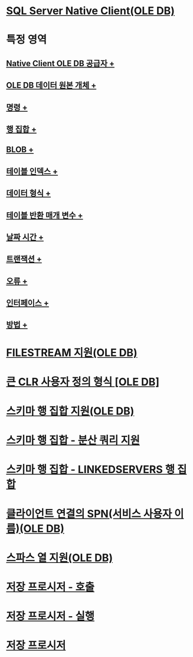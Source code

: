 # [SQL Server Native Client(OLE DB)](sql-server-native-client-ole-db.md)

# 특정 영역
## [Native Client OLE DB 공급자 +](../../../relational-databases/native-client-ole-db-provider/creating-a-sql-server-native-client-ole-db-provider-application.md)
## [OLE DB 데이터 원본 개체 +](../../../relational-databases/native-client-ole-db-data-source-objects/data-source-objects-ole-db.md)
## [명령 +](../../../relational-databases/native-client-ole-db-commands/commands.md)
## [행 집합 +](../../../relational-databases/native-client-ole-db-rowsets/rowsets.md)
## [BLOB +](../../../relational-databases/native-client-ole-db-blobs/blobs-and-ole-objects.md)
## [테이블 인덱스 +](../../../relational-databases/native-client-ole-db-tables-indexes/tables-and-indexes.md)
## [데이터 형식 +](../../../relational-databases/native-client-ole-db-data-types/data-types-ole-db.md)
## [테이블 반환 매개 변수 +](../../../relational-databases/native-client-ole-db-table-valued-parameters/table-valued-parameters-ole-db.md)
## [날짜 시간 +](../../../relational-databases/native-client-ole-db-date-time/date-and-time-improvements-ole-db.md)
## [트랜잭션 +](../../../relational-databases/native-client-ole-db-transactions/transactions.md)
## [오류 +](../../../relational-databases/native-client-ole-db-errors/errors.md)
## [인터페이스 +](../../../relational-databases/native-client-ole-db-interfaces/sql-server-native-client-ole-db-interfaces.md)
## [방법 +](../../../relational-databases/native-client-ole-db-how-to/ole-db-how-to-topics.md)

# [FILESTREAM 지원(OLE DB)](filestream-support-ole-db.md)
# [큰 CLR 사용자 정의 형식 [OLE DB]](large-clr-user-defined-types-ole-db.md)
# [스키마 행 집합 지원(OLE DB)](schema-rowset-support-ole-db.md)
# [스키마 행 집합 - 분산 쿼리 지원](schema-rowsets-distributed-query-support.md)
# [스키마 행 집합 - LINKEDSERVERS 행 집합](schema-rowsets-linkedservers-rowset.md)
# [클라이언트 연결의 SPN(서비스 사용자 이름)(OLE DB)](service-principal-names-spns-in-client-connections-ole-db.md)
# [스파스 열 지원(OLE DB)](sparse-columns-support-ole-db.md)
# [저장 프로시저 - 호출](stored-procedures-calling.md)
# [저장 프로시저 - 실행](stored-procedures-running.md)
# [저장 프로시저](stored-procedures.md)

